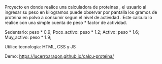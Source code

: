 Proyecto en donde realice una calculadora de proteinas , el usuario al ingresar su peso en kilogramos puede observar por pantalla los gramos de proteina en polvo a consumir segun el nivel de actividad . 
Este calculo lo realice con una simple cuenta de peso * factor de actividad.

Sedentario: peso * 0.9;
Poco_activo: peso * 1.2;
Activo: peso * 1.6;
Muy_activo: peso * 1.9;
  
Utilice tecnologia: HTML, CSS y JS

Demo: https://lucerroaragon.github.io/calcu-proteina/
